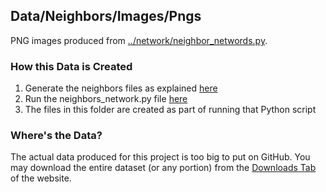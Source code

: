 ## Data/Neighbors/Images/Pngs

PNG images produced from [../network/neighbor_networds.py](../network/neighbor_networds.py).

### How this Data is Created

1. Generate the neighbors files as explained [here](../../README.md)
2. Run the neighbors_network.py file [here](../../networks/README.md)
3. The files in this folder are created as part of running that Python script

### Where's the Data?

The actual data produced for this project is too big to put on GitHub. You may download the entire dataset (or any portion) from the [Downloads Tab](https://tokenomics.io/gitcoin) of the website.